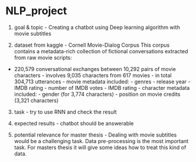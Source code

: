 # NLP_project
1. goal & topic -
Creating a chatbot using Deep learning algorithm with movie subtitles 

2. dataset from kaggle -  Cornell Movie-Dialog Corpus
This corpus contains a metadata-rich collection of fictional conversations extracted from raw movie scripts:

- 220,579 conversational exchanges between 10,292 pairs of movie characters
		- involves 9,035 characters from 617 movies
		- in total 304,713 utterances
		- movie metadata included:
					- genres
					- release year
					- IMDB rating
					- number of IMDB votes
					- IMDB rating
					- character metadata included:
					- gender (for 3,774 characters)
					- position on movie credits (3,321 characters)

3. task - try to use RNN and check the result

4. expected results - chatbot should be answerable

5. potential relevance for master thesis - Dealing with movie subtitles would be  a challenging task. Data pre-processing is the most important task. For masters thesis it will give some ideas how to treat this kind of data.  

